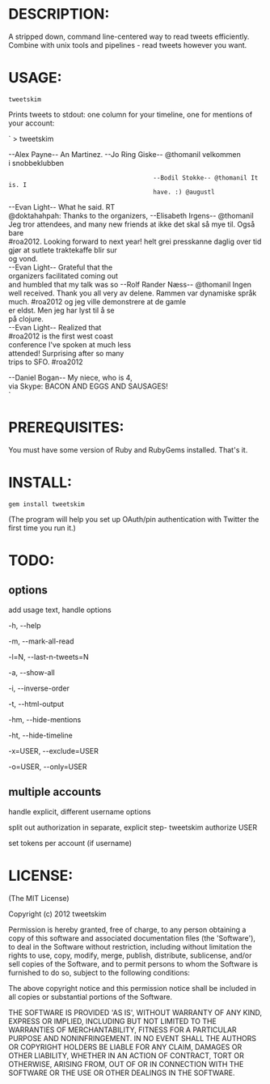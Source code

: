 
DESCRIPTION:
===========

A stripped down, command line-centered way to read tweets
efficiently. Combine with unix tools and pipelines - read tweets
however you want.


USAGE:
======

`tweetskim`

Prints tweets to stdout: one column for your timeline, one for
mentions of your account: 

` > tweetskim

--Alex Payne-- An Martinez.             	--Jo Ring Giske-- @thomanil velkommen   
                                        	i snobbeklubben                         
                                        	                                        
                                        	                                        
                                        	--Bodil Stokke-- @thomanil It is. I     
                                        	have. :) @augustl                       
                                        	                                        
--Evan Light-- What he said. RT         	                                        
@doktahahpah: Thanks to the organizers, 	--Elisabeth Irgens-- @thomanil Jeg tror 
attendees, and many new friends at      	ikke det skal så mye til. Også bare     
#roa2012. Looking forward to next year! 	helt grei presskanne daglig over tid    
                                        	gjør at sutlete traktekaffe blir sur    
                                        	og vond.                                
--Evan Light-- Grateful that the        	                                        
organizers facilitated coming out       	                                        
and humbled that my talk was so         	--Rolf Rander Næss-- @thomanil Ingen    
well received.  Thank you all very      	av delene. Rammen var dynamiske språk   
much. #roa2012                          	og jeg ville demonstrere at de gamle    
                                        	er eldst. Men jeg har lyst til å se     
                                        	på clojure.                             
--Evan Light-- Realized that            	
#roa2012 is the first west coast        	
conference I've spoken at much less     	
attended! Surprising after so many      	
trips to SFO. #roa2012                  	
                                        	
                                        	
--Daniel Bogan-- My niece, who is 4,    	
via Skype: BACON AND EGGS AND SAUSAGES! 	
`



PREREQUISITES:
==============

You must have some version of Ruby and RubyGems installed. That's it.


INSTALL:
========

`gem install tweetskim`

(The program will help you set up OAuth/pin authentication with Twitter
the first time you run it.)


TODO:
=====


options
----

add usage text, handle options

-h, --help

-m, --mark-all-read

-l=N, --last-n-tweets=N

-a, --show-all

-i, --inverse-order

-t, --html-output

-hm, --hide-mentions

-ht, --hide-timeline

-x=USER, --exclude=USER

-o=USER, --only=USER


multiple accounts
------
handle explicit, different username options

split out authorization in separate, explicit step- tweetskim authorize USER

set tokens per account (if username)


LICENSE:
========

(The MIT License)

Copyright (c) 2012 tweetskim

Permission is hereby granted, free of charge, to any person obtaining
a copy of this software and associated documentation files (the
'Software'), to deal in the Software without restriction, including
without limitation the rights to use, copy, modify, merge, publish,
distribute, sublicense, and/or sell copies of the Software, and to
permit persons to whom the Software is furnished to do so, subject to
the following conditions:

The above copyright notice and this permission notice shall be
included in all copies or substantial portions of the Software.

THE SOFTWARE IS PROVIDED 'AS IS', WITHOUT WARRANTY OF ANY KIND,
EXPRESS OR IMPLIED, INCLUDING BUT NOT LIMITED TO THE WARRANTIES OF
MERCHANTABILITY, FITNESS FOR A PARTICULAR PURPOSE AND NONINFRINGEMENT.
IN NO EVENT SHALL THE AUTHORS OR COPYRIGHT HOLDERS BE LIABLE FOR ANY
CLAIM, DAMAGES OR OTHER LIABILITY, WHETHER IN AN ACTION OF CONTRACT,
TORT OR OTHERWISE, ARISING FROM, OUT OF OR IN CONNECTION WITH THE
SOFTWARE OR THE USE OR OTHER DEALINGS IN THE SOFTWARE.
